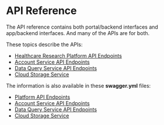 
# API Reference



The API reference contains both portal/backend interfaces and app/backend interfaces. And many of the APIs are for both.

These topics describe the APIs:

- [Healthcare Research Platform API Endpoints](platform-api-endpoints.md)
- [Account Service API Endpoints](account-service-api-endpoints.md)
- [Data Query Service API Endpoints](data-query-service-api-endpoints.md)
- [Cloud Storage Service](cloud-storage-service-endpoints.md)

The information is also available in these **swagger.yml** files:
- [Platform API Endpoints](https://github.com/S-HealthStack/backend-system/blob/main/platform/swagger.yml)
- [Account Service API Endpoints](https://github.com/S-HealthStack/backend-system/blob/main/account-service/swagger.yml)
- [Data Query Service API Endpoints](http://github.com/S-HealthStack/backend-system/tree/main/data-query-service/swagger.yml)
- [Cloud Storage Service](https://github.com/S-HealthStack/backend-system/blob/main/cloud-storage-service/swagger.yml)